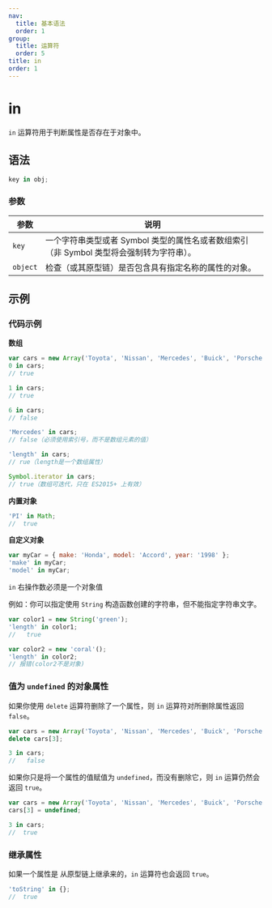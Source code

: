 ```yaml
---
nav:
  title: 基本语法
  order: 1
group:
  title: 运算符
  order: 5
title: in
order: 1
---
```


# in

`in` 运算符用于判断属性是否存在于对象中。

## 语法

```js
key in obj;
```

### 参数

| 参数     | 说明                                                                                     |
| -------- | ---------------------------------------------------------------------------------------- |
| `key`    | 一个字符串类型或者 Symbol 类型的属性名或者数组索引（非 Symbol 类型将会强制转为字符串）。 |
| `object` | 检查（或其原型链）是否包含具有指定名称的属性的对象。                                     |

## 示例

### 代码示例

**数组**

```js
var cars = new Array('Toyota', 'Nissan', 'Mercedes', 'Buick', 'Porsche');
0 in cars;
// true

1 in cars;
// true

6 in cars;
// false

'Mercedes' in cars;
// false（必须使用索引号，而不是数组元素的值）

'length' in cars;
// rue（length是一个数组属性）

Symbol.iterator in cars;
// true（数组可迭代，只在 ES2015+ 上有效）
```

**内置对象**

```js
'PI' in Math;
//  true
```

**自定义对象**

```js
var myCar = { make: 'Honda', model: 'Accord', year: '1998' };
'make' in myCar;
'model' in myCar;
```

`in` 右操作数必须是一个对象值

例如：你可以指定使用 `String` 构造函数创建的字符串，但不能指定字符串文字。

```js
var color1 = new String('green');
'length' in color1;
//   true

var color2 = new 'coral'();
'length' in color2;
// 报错(color2不是对象)
```

### 值为 `undefined` 的对象属性

如果你使用 `delete` 运算符删除了一个属性，则 `in` 运算符对所删除属性返回 `false`。

```js
var cars = new Array('Toyota', 'Nissan', 'Mercedes', 'Buick', 'Porsche');
delete cars[3];

3 in cars;
//   false
```

如果你只是将一个属性的值赋值为 `undefined`，而没有删除它，则 `in` 运算仍然会返回 `true`。

```js
var cars = new Array('Toyota', 'Nissan', 'Mercedes', 'Buick', 'Porsche');
cars[3] = undefined;

3 in cars;
//  true
```

### 继承属性

如果一个属性是
从原型链上继承来的，`in` 运算符也会返回 `true`。

```js
'toString' in {};
//  true
```
